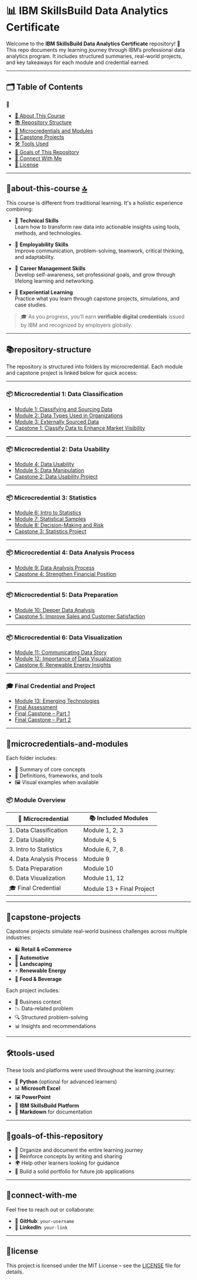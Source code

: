 # 📊 IBM SkillsBuild Data Analytics Certificate

Welcome to the **IBM SkillsBuild Data Analytics Certificate** repository! 👋  
This repo documents my learning journey through IBM’s professional data analytics program. It includes structured summaries, real-world projects, and key takeaways for each module and credential earned.

---

## 🗂️ Table of Contents
🎩

- [📘 About This Course](#about-this-course)
- [📚 Repository Structure](#repository-structure)
- [📁 Microcredentials and Modules](#microcredentials-and-modules)
- [🧪 Capstone Projects](#capstone-projects)
- [🛠️ Tools Used](#tools-used)
- [📌 Goals of This Repository](#goals-of-this-repository)
- [🤝 Connect With Me](#connect-with-me)
- [📄 License](#license)

---

## 📘about-this-course [🔝](🎩)


This course is different from traditional learning. It's a holistic experience combining:

- 🧠 **Technical Skills**  
  Learn how to transform raw data into actionable insights using tools, methods, and technologies.

- 💼 **Employability Skills**  
  Improve communication, problem-solving, teamwork, critical thinking, and adaptability.

- 🎯 **Career Management Skills**  
  Develop self-awareness, set professional goals, and grow through lifelong learning and networking.

- 🧪 **Experiential Learning**  
  Practice what you learn through capstone projects, simulations, and case studies.

> 🎓 As you progress, you'll earn **verifiable digital credentials** issued by IBM and recognized by employers globally.

---

## 📚repository-structure

The repository is structured into folders by microcredential. Each module and capstone project is linked below for quick access:

---

### 📦 Microcredential 1: Data Classification

- [Module 1: Classifying and Sourcing Data](Microcredential-1-Data-Classification/Module-1-Classifying-and-Sourcing-Data.md)  
- [Module 2: Data Types Used in Organizations](Microcredential-1-Data-Classification/Module-2-Data-Types-Used-in-Organizations.md)  
- [Module 3: Externally Sourced Data](Microcredential-1-Data-Classification/Module-3-Externally-Sourced-Data.md)  
- [Capstone 1: Classify Data to Enhance Market Visibility](Microcredential-1-Data-Classification/Capstone-1-Classify-Data-to-Enhance-Market-Visibility.md)  

---

### 📦 Microcredential 2: Data Usability

- [Module 4: Data Usability](Microcredential-2-Data-Usability/Module-4-Data-Usability.md)  
- [Module 5: Data Manipulation](Microcredential-2-Data-Usability/Module-5-Data-Manipulation.md)  
- [Capstone 2: Data Usability Project](Microcredential-2-Data-Usability/Capstone-2-Data-Usability-Project.md)  

---

### 📦 Microcredential 3: Statistics

- [Module 6: Intro to Statistics](Microcredential-3-Statistics/Module-6-Intro-to-Statistics.md)  
- [Module 7: Statistical Samples](Microcredential-3-Statistics/Module-7-Statistical-Samples.md)  
- [Module 8: Decision-Making and Risk](Microcredential-3-Statistics/Module-8-Decision-Making-and-Risk.md)  
- [Capstone 3: Statistics Project](Microcredential-3-Statistics/Capstone-3-Statistics-Project.md)  

---

### 📦 Microcredential 4: Data Analysis Process

- [Module 9: Data Analysis Process](Microcredential-4-Data-Analysis-Process/Module-9-Data-Analysis-Process.md)  
- [Capstone 4: Strengthen Financial Position](Microcredential-4-Data-Analysis-Process/Capstone-4-Strengthen-Financial-Position.md)  

---

### 📦 Microcredential 5: Data Preparation

- [Module 10: Deeper Data Analysis](Microcredential-5-Data-Preparation/Module-10-Deeper-Data-Analysis.md)  
- [Capstone 5: Improve Sales and Customer Satisfaction](Microcredential-5-Data-Preparation/Capstone-5-Improve-Sales-and-Customer-Satisfaction.md)  

---

### 📦 Microcredential 6: Data Visualization

- [Module 11: Communicating Data Story](Microcredential-6-Data-Visualization/Module-11-Communicating-Data-Story.md)  
- [Module 12: Importance of Data Visualization](Microcredential-6-Data-Visualization/Module-12-Importance-of-Data-Visualization.md)  
- [Capstone 6: Renewable Energy Insights](Microcredential-6-Data-Visualization/Capstone-6-Renewable-Energy-Insights.md)  

---

### 🎓 Final Credential and Project

- [Module 13: Emerging Technologies](Credential-and-Final-Project/Module-13-Emerging-Technologies.md)  
- [Final Assessment](Credential-and-Final-Project/Final-Assessment.md)  
- [Final Capstone – Part 1](Credential-and-Final-Project/Final-Capstone-Part-1.md)  
- [Final Capstone – Part 2](Credential-and-Final-Project/Final-Capstone-Part-2.md)  

---

## 📁microcredentials-and-modules

Each folder includes:

- 📌 Summary of core concepts  
- 📖 Definitions, frameworks, and tools  
- 🖼️ Visual examples when available

### 📦 Module Overview

| 🧩 Microcredential         | 📚 Included Modules           |
|---------------------------|-------------------------------|
| 1. Data Classification     | Module 1, 2, 3                |
| 2. Data Usability          | Module 4, 5                   |
| 3. Intro to Statistics     | Module 6, 7, 8                |
| 4. Data Analysis Process   | Module 9                      |
| 5. Data Preparation        | Module 10                     |
| 6. Data Visualization      | Module 11, 12                 |
| 🎓 Final Credential        | Module 13 + Final Project     |

---

## 🧪capstone-projects

Capstone projects simulate real-world business challenges across multiple industries:

- 🛍️ **Retail & eCommerce**  
- 🚗 **Automotive**  
- 🌱 **Landscaping**  
- ⚡ **Renewable Energy**  
- 🥤 **Food & Beverage**

Each project includes:

- 🧭 Business context  
- 📉 Data-related problem  
- 🔍 Structured problem-solving  
- 📊 Insights and recommendations  

---

## 🛠tools-used

These tools and platforms were used throughout the learning journey:

- 🐍 **Python** (optional for advanced learners)  
- 📊 **Microsoft Excel**  
- 🖼️ **PowerPoint**  
- 🧠 **IBM SkillsBuild Platform**  
- 📝 **Markdown** for documentation  

---

## 📌goals-of-this-repository

- 📂 Organize and document the entire learning journey  
- 🧠 Reinforce concepts by writing and sharing  
- 🌍 Help other learners looking for guidance  
- 🧳 Build a solid portfolio for future job applications  

---

## 🤝connect-with-me

Feel free to reach out or collaborate:

- 🐙 **GitHub**: `your-username`  
- 💼 **LinkedIn**: `your-link`  

---

## 📄license

This project is licensed under the MIT License – see the [LICENSE](LICENSE) file for details.
